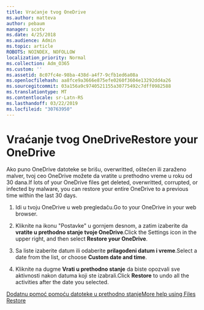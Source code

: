 ```yaml
---
title: Vraćanje tvog OneDrive
ms.author: matteva
author: pebaum
manager: scotv
ms.date: 4/25/2018
ms.audience: Admin
ms.topic: article
ROBOTS: NOINDEX, NOFOLLOW
localization_priority: Normal
ms.collection: Adm_O365
ms.custom: ''
ms.assetid: 8c07fc4e-98ba-438d-a4f7-9cfb1ed6a08a
ms.openlocfilehash: aa8fce9a3666e875efe0260f3604e13292dd4a26
ms.sourcegitcommit: 03a156a9c9740521155a30775492c7dff0982588
ms.translationtype: MT
ms.contentlocale: sr-Latn-RS
ms.lasthandoff: 03/22/2019
ms.locfileid: "30763950"
---
```

# <a name="restore-your-onedrive"></a><span data-ttu-id="97c08-102">Vraćanje tvog OneDrive</span><span class="sxs-lookup"><span data-stu-id="97c08-102">Restore your OneDrive</span></span>

<span data-ttu-id="97c08-103">Ako puno OneDrive datoteke se brišu, overwritted, oštećen ili zaraženo malver, tvoj ceo OneDrive možete da vratite u prethodno vreme u roku od 30 dana.</span><span class="sxs-lookup"><span data-stu-id="97c08-103">If lots of your OneDrive files get deleted, overwritted, corrupted, or infected by malware, you can restore your entire OneDrive to a previous time within the last 30 days.</span></span>
  
1. <span data-ttu-id="97c08-104">Idi u tvoju OneDrive u web pregledaču.</span><span class="sxs-lookup"><span data-stu-id="97c08-104">Go to your OneDrive in your web browser.</span></span>
    
2. <span data-ttu-id="97c08-105">Kliknite na ikonu "Postavke" u gornjem desnom, a zatim izaberite da **vratite u prethodno stanje tvoje OneDrive**.</span><span class="sxs-lookup"><span data-stu-id="97c08-105">Click the Settings icon in the upper right, and then select **Restore your OneDrive**.</span></span>
    
3. <span data-ttu-id="97c08-106">Sa liste izaberite datum ili odaberite **prilagođeni datum i vreme**.</span><span class="sxs-lookup"><span data-stu-id="97c08-106">Select a date from the list, or choose **Custom date and time**.</span></span>
    
4. <span data-ttu-id="97c08-107">Kliknite na dugme **Vrati u prethodno stanje** da biste opozvali sve aktivnosti nakon datuma koji ste izabrali.</span><span class="sxs-lookup"><span data-stu-id="97c08-107">Click **Restore** to undo all the activities after the date you selected.</span></span> 
    
[<span data-ttu-id="97c08-108">Dodatnu pomoć pomoću datoteke u prethodno stanje</span><span class="sxs-lookup"><span data-stu-id="97c08-108">More help using Files Restore</span></span>](https://go.microsoft.com/fwlink/?linkid=872874)
  

